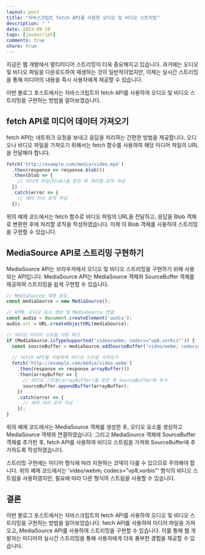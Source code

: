```yaml
---
layout: post
title: "자바스크립트 fetch API를 사용한 오디오 및 비디오 스트리밍"
description: " "
date: 2023-09-10
tags: [javascript]
comments: true
share: true
---
```


지금은 웹 개발에서 멀티미디어 스트리밍이 더욱 중요해지고 있습니다. 과거에는 오디오 및 비디오 파일을 다운로드하여 재생하는 것이 일반적이었지만, 이제는 실시간 스트리밍을 통해 미디어의 내용을 즉시 사용자에게 제공할 수 있습니다.

이번 블로그 포스트에서는 자바스크립트의 fetch API를 사용하여 오디오 및 비디오 스트리밍을 구현하는 방법을 알아보겠습니다.

## fetch API로 미디어 데이터 가져오기

fetch API는 네트워크 요청을 보내고 응답을 처리하는 간편한 방법을 제공합니다. 오디오나 비디오 파일을 가져오기 위해서는 fetch 함수를 사용하여 해당 미디어 파일의 URL을 전달해야 합니다.

```javascript
fetch('http://example.com/media/video.mp4')
  .then(response => response.blob())
  .then(blob => {
    // 미디어 파일(blob)을 받은 후 처리할 로직 작성
  })
  .catch(error => {
    // 에러 처리 로직 작성
  });
```

위의 예제 코드에서는 fetch 함수로 비디오 파일의 URL을 전달하고, 응답을 Blob 객체로 변환한 후에 처리할 로직을 작성하였습니다. 이제 이 Blob 객체를 사용하여 스트리밍을 구현할 수 있습니다.

## MediaSource API로 스트리밍 구현하기

MediaSource API는 브라우저에서 오디오 및 비디오 스트리밍을 구현하기 위해 사용되는 API입니다. MediaSource API는 MediaSource 객체와 SourceBuffer 객체를 제공하여 스트리밍을 쉽게 구현할 수 있습니다.

```javascript
// MediaSource 객체 생성
const mediaSource = new MediaSource();

// HTML 오디오 요소 생성 및 MediaSource 연결
const audio = document.createElement('audio');
audio.src = URL.createObjectURL(mediaSource);

// 비디오 미디어 스트림 지원 체크
if (MediaSource.isTypeSupported('video/webm; codecs="vp8,vorbis"')) {
  const sourceBuffer = mediaSource.addSourceBuffer('video/webm; codecs="vp8,vorbis"');
  
  // fetch API를 사용하여 비디오 스트림 가져오기
  fetch('http://example.com/media/video.webm')
    .then(response => response.arrayBuffer())
    .then(arrayBuffer => {
      // 비디오 스트림(arrayBuffer)을 받은 후 SourceBuffer에 추가
      sourceBuffer.appendBuffer(arrayBuffer);
    })
    .catch(error => {
      // 에러 처리 로직 작성
    });
}
```

위의 예제 코드에서는 MediaSource 객체를 생성한 후, 오디오 요소를 생성하고 MediaSource 객체와 연결하였습니다. 그리고 MediaSource 객체에 SourceBuffer 객체를 추가한 후, fetch API를 사용하여 비디오 스트림을 가져와 SourceBuffer에 추가하도록 작성하였습니다.

스트리밍 구현에는 미디어 형식에 따라 지원하는 코덱이 다를 수 있으므로 주의해야 합니다. 위의 예제 코드에서는 'video/webm; codecs="vp8,vorbis"' 형식의 비디오 스트림을 사용하였지만, 필요에 따라 다른 형식의 스트림을 사용할 수 있습니다.

## 결론

이번 블로그 포스트에서는 자바스크립트의 fetch API를 사용하여 오디오 및 비디오 스트리밍을 구현하는 방법을 알아보았습니다. fetch API를 사용하여 미디어 파일을 가져오고, MediaSource API를 사용하여 스트리밍을 구현할 수 있습니다. 이를 통해 웹 개발자는 미디어의 실시간 스트리밍을 통해 사용자에게 더욱 풍부한 경험을 제공할 수 있습니다.